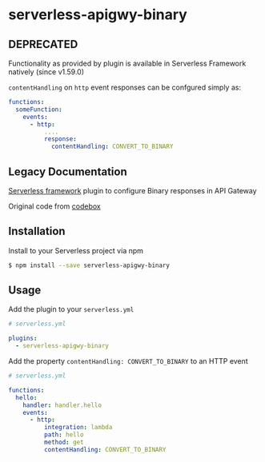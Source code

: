 # serverless-apigwy-binary

## DEPRECATED

Functionality as provided by plugin is available in Serverless Framework natively (since v1.59.0)

`contentHandling` on `http` event responses can be confgured simply as:

```yaml
functions:
  someFunction:
    events:
      - http:
          ....
          response:
            contentHandling: CONVERT_TO_BINARY
```

## Legacy Documentation

[Serverless framework](https://www.serverless.com) plugin to configure Binary responses in API Gateway

Original code from [codebox](https://github.com/craftship/codebox-npm/blob/master/.serverless_plugins/content-handling/index.js)

## Installation

Install to your Serverless project via npm

```bash
$ npm install --save serverless-apigwy-binary
```

## Usage

Add the plugin to your `serverless.yml`

```yaml
# serverless.yml

plugins:
  - serverless-apigwy-binary
```

Add the property `contentHandling: CONVERT_TO_BINARY` to an HTTP event

```yaml
# serverless.yml

functions:
  hello:
    handler: handler.hello
    events:
      - http:
          integration: lambda
          path: hello
          method: get
          contentHandling: CONVERT_TO_BINARY
```
